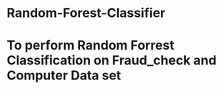 # Random-Forest-Classifier

# To perform Random Forrest Classification on Fraud_check and Computer Data set

